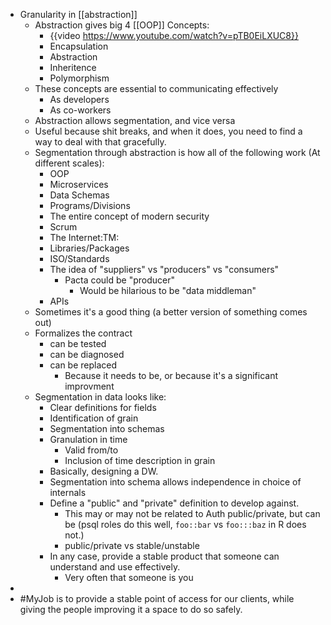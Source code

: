 - Granularity in [[abstraction]]
	- Abstraction gives big 4 [[OOP]] Concepts:
		- {{video https://www.youtube.com/watch?v=pTB0EiLXUC8}}
		- Encapsulation
		- Abstraction
		- Inheritence
		- Polymorphism
	- These concepts are essential to communicating effectively
		- As developers
		- As co-workers
	- Abstraction allows segmentation, and vice versa
	- Useful because shit breaks, and when it does, you need to find a way to deal with that gracefully.
	- Segmentation through abstraction is how all of the following work (At different scales):
		- OOP
		- Microservices
		- Data Schemas
		- Programs/Divisions
		- The entire concept of modern security
		- Scrum
		- The Internet:TM:
		- Libraries/Packages
		- ISO/Standards
		- The idea of "suppliers" vs "producers" vs "consumers"
			- Pacta could be "producer"
				- Would be hilarious to be "data middleman"
		- APIs
	- Sometimes it's a good thing (a better version of something comes out)
	- Formalizes the contract
		- can be tested
		- can be diagnosed
		- can be replaced
			- Because it needs to be, or because it's a significant improvment
	- Segmentation in data looks like:
		- Clear definitions for fields
		- Identification of grain
		- Segmentation into schemas
		- Granulation in time
			- Valid from/to
			- Inclusion of time description in grain
		- Basically, designing a DW.
		- Segmentation into schema allows independence in choice of internals
		- Define a "public" and "private" definition to develop against.
			- This may or may not be related to Auth public/private, but can be (psql roles do this well, `foo::bar` vs `foo:::baz` in R does not.)
			- public/private vs stable/unstable
		- In any case, provide a stable product that someone can understand and use effectively.
			- Very often that someone is you
-
- #MyJob is to provide a stable point of access for our clients, while giving the people improving it a space to do so safely.